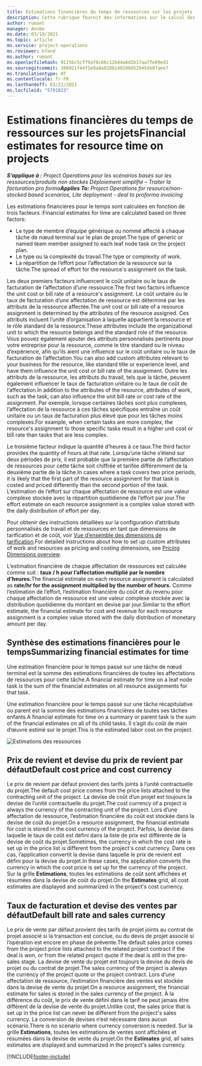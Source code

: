 ```yaml
---
title: Estimations financières du temps de ressources sur les projets
description: Cette rubrique fournit des informations sur le calcul des estimations financières pour le temps.
author: rumant
manager: Annbe
ms.date: 03/19/2021
ms.topic: article
ms.service: project-operations
ms.reviewer: kfend
ms.author: rumant
ms.openlocfilehash: 91156c5cf79af8c66c12b84a6d2b17aa7fe09ed1
ms.sourcegitcommit: 386921f44f1e9a8a828b140206d52945de07aee7
ms.translationtype: HT
ms.contentlocale: fr-FR
ms.lasthandoff: 03/22/2021
ms.locfileid: "5701823"
---
```

# <a name="financial-estimates-for-resource-time-on-projects"></a><span data-ttu-id="c4d06-103">Estimations financières du temps de ressources sur les projets</span><span class="sxs-lookup"><span data-stu-id="c4d06-103">Financial estimates for resource time on projects</span></span>

<span data-ttu-id="c4d06-104">_**S’applique à :** Project Operations pour les scénarios basés sur les ressources/produits non stockés Déploiement simplifié – Traiter la facturation pro forma_</span><span class="sxs-lookup"><span data-stu-id="c4d06-104">_**Applies To:** Project Operations for resource/non-stocked based scenarios, Lite deployment - deal to proforma invoicing_</span></span>

<span data-ttu-id="c4d06-105">Les estimations financières pour le temps sont calculées en fonction de trois facteurs :</span><span class="sxs-lookup"><span data-stu-id="c4d06-105">Financial estimates for time are calculated based on three factors:</span></span> 

- <span data-ttu-id="c4d06-106">Le type de membre d’équipe générique ou nommé affecté à chaque tâche de nœud terminal sur le plan de projet.</span><span class="sxs-lookup"><span data-stu-id="c4d06-106">The type of generic or named team member assigned to each leaf node task on the project plan.</span></span> 
- <span data-ttu-id="c4d06-107">Le type ou la complexité du travail.</span><span class="sxs-lookup"><span data-stu-id="c4d06-107">The type or complexity of work.</span></span>
- <span data-ttu-id="c4d06-108">La répartition de l’effort pour l’affectation de la ressource sur la tâche.</span><span class="sxs-lookup"><span data-stu-id="c4d06-108">The spread of effort for the resource's assignment on the task.</span></span> 

<span data-ttu-id="c4d06-109">Les deux premiers facteurs influencent le coût unitaire ou le taux de facturation de l’affectation d’une ressource.</span><span class="sxs-lookup"><span data-stu-id="c4d06-109">The first two factors influence the unit cost or bill rate of a resource's assignment.</span></span> <span data-ttu-id="c4d06-110">Le coût unitaire ou le taux de facturation d’une affectation de ressource est déterminé par les attributs de la ressource affectée.</span><span class="sxs-lookup"><span data-stu-id="c4d06-110">The unit cost or bill rate of a resource assignment is determined by the attributes of the resource assigned.</span></span> <span data-ttu-id="c4d06-111">Ces attributs incluent l’unité d’organisation à laquelle appartient la ressource et le rôle standard de la ressource.</span><span class="sxs-lookup"><span data-stu-id="c4d06-111">These attributes include the organizational unit to which the resource belongs and the standard role of the resource.</span></span> <span data-ttu-id="c4d06-112">Vous pouvez également ajouter des attributs personnalisés pertinents pour votre entreprise pour la ressource, comme le titre standard ou le niveau d’expérience, afin qu’ils aient une influence sur le coût unitaire ou le taux de facturation de l’affectation.</span><span class="sxs-lookup"><span data-stu-id="c4d06-112">You can also add custom attributes relevant to your business for the resource, like standard title or experience level, and have them influence the unit cost or bill rate of the assignment.</span></span>
<span data-ttu-id="c4d06-113">Outre les attributs de la ressource, les attributs du travail, tels que la tâche, peuvent également influencer le taux de facturation unitaire ou le taux de coût de l’affectation.</span><span class="sxs-lookup"><span data-stu-id="c4d06-113">In addition to the attributes of the resource, attributes of work, such as the task, can also influence the unit bill rate or cost rate of the assignment.</span></span> <span data-ttu-id="c4d06-114">Par exemple, lorsque certaines tâches sont plus complexes, l’affectation de la ressource à ces tâches spécifiques entraîne un coût unitaire ou un taux de facturation plus élevé que pour les tâches moins complexes.</span><span class="sxs-lookup"><span data-stu-id="c4d06-114">For example, when certain tasks are more complex, the resource's assignment to those specific tasks result in a higher unit cost or bill rate than tasks that are less complex.</span></span>   

<span data-ttu-id="c4d06-115">Le troisième facteur indique la quantité d’heures à ce taux.</span><span class="sxs-lookup"><span data-stu-id="c4d06-115">The third factor provides the quantity of hours at that rate.</span></span> <span data-ttu-id="c4d06-116">Lorsqu’une tâche s’étend sur deux périodes de prix, il est probable que la première partie de l’affectation de ressources pour cette tâche soit chiffrée et tarifée différemment de la deuxième partie de la tâche.</span><span class="sxs-lookup"><span data-stu-id="c4d06-116">In cases where a task covers two price periods, it is likely that the first part of the resource assignment for that task is costed and priced differently than the second portion of the task.</span></span> <span data-ttu-id="c4d06-117">L’estimation de l’effort sur chaque affectation de ressource est une valeur complexe stockée avec la répartition quotidienne de l’effort par jour.</span><span class="sxs-lookup"><span data-stu-id="c4d06-117">The effort estimate on each resource assignment is a complex value stored with the daily distribution of effort per day.</span></span>

<span data-ttu-id="c4d06-118">Pour obtenir des instructions détaillées sur la configuration d’attributs personnalisés de travail et de ressources en tant que dimensions de tarification et de coût, voir [Vue d’ensemble des dimensions de tarification](../pricing-costing/pricing-dimensions-overview.md).</span><span class="sxs-lookup"><span data-stu-id="c4d06-118">For detailed instructions about how to set up custom attributes of work and resources as pricing and costing dimensions, see [Pricing Dimensions overview](../pricing-costing/pricing-dimensions-overview.md).</span></span>

<span data-ttu-id="c4d06-119">L’estimation financière de chaque affectation de ressources est calculée comme suit : **taux / h pour l’affectation multiplié par le nombre d’heures.**</span><span class="sxs-lookup"><span data-stu-id="c4d06-119">The financial estimate on each resource assignment is calculated as **rate/hr for the assignment multiplied by the number of hours.**</span></span>  <span data-ttu-id="c4d06-120">Comme l’estimation de l’effort, l’estimation financière du coût et du revenu pour chaque affectation de ressource est une valeur complexe stockée avec la distribution quotidienne du montant en devise par jour.</span><span class="sxs-lookup"><span data-stu-id="c4d06-120">Similar to the effort estimate, the financial estimate for cost and revenue for each resource assignment is a complex value stored with the daily distribution of monetary amount per day.</span></span> 

## <a name="summarizing-financial-estimates-for-time"></a><span data-ttu-id="c4d06-121">Synthèse des estimations financières pour le temps</span><span class="sxs-lookup"><span data-stu-id="c4d06-121">Summarizing financial estimates for time</span></span>
<span data-ttu-id="c4d06-122">Une estimation financière pour le temps passé sur une tâche de nœud terminal est la somme des estimations financières de toutes les affectations de ressources pour cette tâche.</span><span class="sxs-lookup"><span data-stu-id="c4d06-122">A financial estimate for time on a leaf node task is the sum of the financial estimates on all resource assignments for that task.</span></span>

<span data-ttu-id="c4d06-123">Une estimation financière pour le temps passé sur une tâche récapitulative ou parent est la somme des estimations financières de toutes ses tâches enfants.</span><span class="sxs-lookup"><span data-stu-id="c4d06-123">A financial estimate for time on a summary or parent task is the sum of the financial estimates on all of its child tasks.</span></span> <span data-ttu-id="c4d06-124">Il s’agit du coût de main d’œuvre estimé sur le projet.</span><span class="sxs-lookup"><span data-stu-id="c4d06-124">This is the estimated labor cost on the project.</span></span> 

![Estimations des ressources](./media/navigation12.png)

## <a name="default-cost-price-and-cost-currency"></a><span data-ttu-id="c4d06-126">Prix de revient et devise du prix de revient par défaut</span><span class="sxs-lookup"><span data-stu-id="c4d06-126">Default cost price and cost currency</span></span>

<span data-ttu-id="c4d06-127">Le prix de revient par défaut provient des tarifs joints à l’unité contractuelle du projet.</span><span class="sxs-lookup"><span data-stu-id="c4d06-127">The default cost price comes from the price lists attached to the contracting unit of the project.</span></span> <span data-ttu-id="c4d06-128">La devise de coût d’un projet est toujours la devise de l’unité contractuelle du projet.</span><span class="sxs-lookup"><span data-stu-id="c4d06-128">The cost currency of a project is always the currency of the contracting unit of the project.</span></span> <span data-ttu-id="c4d06-129">Lors d’une affectation de ressource, l’estimation financière du coût est stockée dans la devise de coût du projet.</span><span class="sxs-lookup"><span data-stu-id="c4d06-129">On a resource assignment, the financial estimate for cost is stored in the cost currency of the project.</span></span> <span data-ttu-id="c4d06-130">Parfois, la devise dans laquelle le taux de coût est défini dans la liste de prix est différente de la devise de coût du projet.</span><span class="sxs-lookup"><span data-stu-id="c4d06-130">Sometimes, the currency in which the cost rate is set up in the price list is different from the project's cost currency.</span></span> <span data-ttu-id="c4d06-131">Dans ces cas, l’application convertit la devise dans laquelle le prix de revient est défini pour la devise du projet.</span><span class="sxs-lookup"><span data-stu-id="c4d06-131">In these cases, the application converts the currency in which the cost price is set up for the currency of the project.</span></span> <span data-ttu-id="c4d06-132">Sur la grille **Estimations**, toutes les estimations de coût sont affichées et résumées dans la devise de coût du projet.</span><span class="sxs-lookup"><span data-stu-id="c4d06-132">On the **Estimates** grid, all cost estimates are displayed and summarized in the project's cost currency.</span></span> 

## <a name="default-bill-rate-and-sales-currency"></a><span data-ttu-id="c4d06-133">Taux de facturation et devise des ventes par défaut</span><span class="sxs-lookup"><span data-stu-id="c4d06-133">Default bill rate and sales currency</span></span>

<span data-ttu-id="c4d06-134">Le prix de vente par défaut provient des tarifs de projet joints au contrat de projet associé si la transaction est conclue, ou du devis de projet associé si l’opération est encore en phase de prévente.</span><span class="sxs-lookup"><span data-stu-id="c4d06-134">The default sales price comes from the project price lists attached to the related project contract if the deal is won, or from the related project quote if the deal is still in the pre-sales stage.</span></span> <span data-ttu-id="c4d06-135">La devise de vente du projet est toujours la devise du devis de projet ou du contrat de projet.</span><span class="sxs-lookup"><span data-stu-id="c4d06-135">The sales currency of the project is always the currency of the project quote or the project contract.</span></span> <span data-ttu-id="c4d06-136">Lors d’une affectation de ressource, l’estimation financière des ventes est stockée dans la devise de vente du projet.</span><span class="sxs-lookup"><span data-stu-id="c4d06-136">On a resource assignment, the financial estimate for sales is stored in the sales currency of the project.</span></span> <span data-ttu-id="c4d06-137">À la différence du coût, le prix de vente défini dans le tarif ne peut jamais être différent de la devise de vente du projet.</span><span class="sxs-lookup"><span data-stu-id="c4d06-137">Unlike cost, the sales price that is set up in the price list can never be different from the project's sales currency.</span></span> <span data-ttu-id="c4d06-138">La conversion de devises n’est nécessaire dans aucun scénario.</span><span class="sxs-lookup"><span data-stu-id="c4d06-138">There is no scenario where currency conversion is needed.</span></span> <span data-ttu-id="c4d06-139">Sur la grille **Estimations**, toutes les estimations de ventes sont affichées et résumées dans la devise de vente du projet.</span><span class="sxs-lookup"><span data-stu-id="c4d06-139">On the **Estimates** grid, all sales estimates are displayed and summarized in the project's sales currency.</span></span> 

[!INCLUDE[footer-include](../includes/footer-banner.md)]
